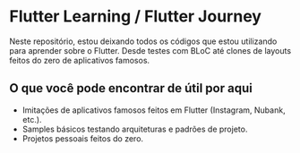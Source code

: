 # Flutter Learning / Flutter Journey
Neste repositório, estou deixando todos os códigos que estou utilizando para aprender sobre o Flutter. Desde testes com BLoC até clones de layouts feitos do zero de aplicativos famosos.

## O que você pode encontrar de útil por aqui
- Imitações de aplicativos famosos feitos em Flutter (Instagram, Nubank, etc.).
- Samples básicos testando arquiteturas e padrões de projeto.
- Projetos pessoais feitos do zero.


